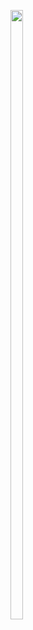 <p>

<img src="https://user-images.githubusercontent.com/116253518/217515491-63bdd6bd-12c0-4c54-8c1c-176280fd121c.jpg" height="50%" width="20%">

</p>
